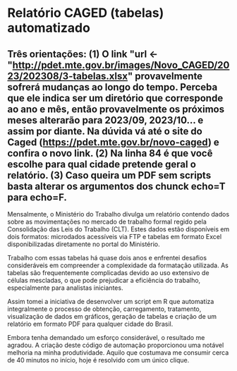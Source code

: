# Relatório CAGED (tabelas) automatizado

## Três orientações: (1) O link "url <- "http://pdet.mte.gov.br/images/Novo_CAGED/2023/202308/3-tabelas.xlsx" provavelmente sofrerá mudanças ao longo do tempo. Perceba que ele indica ser um diretório que corresponde ao ano e mês, então provavelmente os próximos meses alterarão para 2023/09, 2023/10... e assim por diante. Na dúvida vá até o site do Caged (https://pdet.mte.gov.br/novo-caged) e confira o novo link. (2) Na linha 84 é que você escolhe para qual cidade pretende geral o relatório. (3) Caso queira um PDF sem scripts basta alterar os argumentos dos chunck echo=T para echo=F. 

Mensalmente, o Ministério do Trabalho divulga um relatório contendo dados sobre as movimentações no mercado de trabalho formal regido pela Consolidação das Leis do Trabalho (CLT). Estes dados estão disponíveis
em dois formatos: microdados acessíveis via FTP e tabelas em formato Excel disponibilizadas diretamente no portal do Ministério.

Trabalho com essas tabelas há quase dois anos e enfrentei desafios consideráveis em compreender a complexidade da formatação utilizada. As tabelas são frequentemente complicadas devido ao uso extensivo de
células mescladas, o que pode prejudicar a eficiência do trabalho, especialmente para analistas iniciantes.

Assim tomei a iniciativa de desenvolver um script em R que automatiza integralmente o processo de obtenção, carregamento, tratamento, visualização de dados em gráficos, geração de tabelas e criação de um relatório em formato PDF para qualquer cidade do Brasil.

Embora tenha demandado um esforço considerável, o resultado me agradou. A criação deste código de automação proporcionou uma notável melhoria na minha produtividade. Aquilo que costumava me consumir cerca de 40 minutos no início, hoje é resolvido com um único clique.
